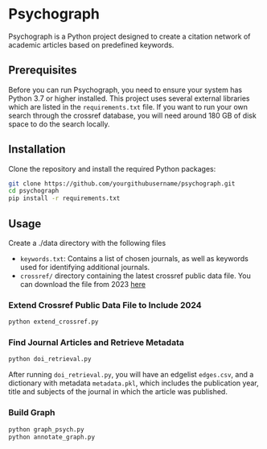 # Psychograph

Psychograph is a Python project designed to create a citation network of academic articles based on predefined keywords. 

## Prerequisites

Before you can run Psychograph, you need to ensure your system has Python 3.7 or higher installed. This project uses several external libraries which are listed in the `requirements.txt` file.
If you want to run your own search through the crossref database, you will need around 180 GB of disk space to do the search locally. 

## Installation

Clone the repository and install the required Python packages:

```bash
git clone https://github.com/yourgithubusername/psychograph.git
cd psychograph
pip install -r requirements.txt
```

## Usage

Create a ./data directory with the following files

- `keywords.txt`: Contains a list of chosen journals, as well as keywords used for identifying additional journals.
- `crossref/` directory containing the latest crossref public data file. You can download the file from 2023 [here](https://academictorrents.com/details/d9e554f4f0c3047d9f49e448a7004f7aa1701b69)


### Extend Crossref Public Data File to Include 2024 
```bash
python extend_crossref.py
``` 

### Find Journal Articles and Retrieve Metadata
```bash
python doi_retrieval.py
```

After running `doi_retrieval.py`, you will have an edgelist `edges.csv`, and a dictionary with metadata `metadata.pkl`, which includes the publication year, title and subjects of the journal in which the article was published.

### Build Graph

```bash
python graph_psych.py
python annotate_graph.py
``` 


